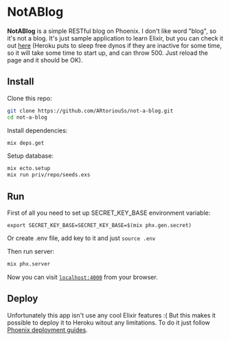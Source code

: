 # NotABlog

**NotABlog** is a simple RESTful blog on Phoenix. I don't like word "blog", so it's not a blog. It's just sample application to learn Elixir, but you can check it out [here](https://not-a-blog.herokuapp.com/ "NotABlog on Heroku") (Heroku puts to sleep free dynos if they are inactive for some time, so it will take some time to start up, and can throw 500. Just reload the page and it should be OK).

## Install

Clone this repo:
```bash
git clone https://github.com/ARtoriouSs/not-a-blog.git
cd not-a-blog
```
Install dependencies:
```bash
mix deps.get
```
Setup database:
```bash
mix ecto.setup
mix run priv/repo/seeds.exs
```

## Run

First of all you need to set up SECRET_KEY_BASE environment variable:
```
export SECRET_KEY_BASE=SECRET_KEY_BASE=$(mix phx.gen.secret)
```
Or create .env file, add key to it and just `source .env`

Then run server:
```bash
mix phx.server
```
Now you can visit [`localhost:4000`](http://localhost:4000) from your browser.

## Deploy

Unfortunately this app isn't use any cool Elixir features :( But this makes it possible to deploy it to Heroku witout any limitations. To do it just follow [Phoenix deployment guides](https://hexdocs.pm/phoenix/heroku.html "Heroku deployment").
